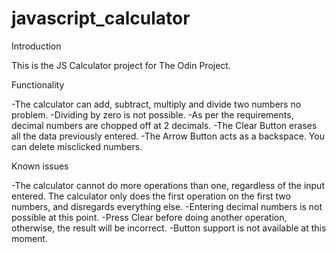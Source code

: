 # javascript_calculator
Introduction

This is the JS Calculator project for The Odin Project.

Functionality

-The calculator can add, subtract, multiply and divide two numbers no problem.
-Dividing by zero is not possible.
-As per the requirements, decimal numbers are chopped off at 2 decimals.
-The Clear Button erases all the data previously entered.
-The Arrow Button acts as a backspace. You can delete misclicked numbers.

Known issues

-The calculator cannot do more operations than one, regardless of the input entered. The calculator only does the first operation on the first two numbers, and disregards everything else.
-Entering decimal numbers is not possible at this point.
-Press Clear before doing another operation, otherwise, the result will be incorrect.
-Button support is not available at this moment.

